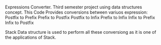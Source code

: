 Expressions Converter. Third semester project using data structures concept. 
This Code Provides conversions between variuos expression:
Postfix to Prefix
Prefix to Postfix
Postfix to Infix
Prefix to Infix
Infix to Prefix
Infix to Postfix

Stack Data structure is used to perform all these conversiong as it is one of the applications of Stack.
